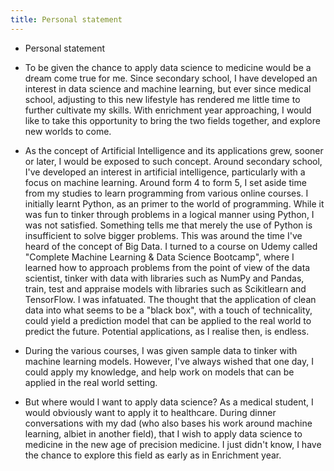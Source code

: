 ```yaml
---
title: Personal statement
---
```


- Personal statement

- To be given the chance to apply data science to medicine would be a dream come true for me. Since secondary school, I have developed an interest in data science and machine learning, but ever since medical school, adjusting to this new lifestyle has rendered me little time to further cultivate my skills. With enrichment year approaching, I would like to take this opportunity to bring the two fields together, and explore new worlds to come.

- As the concept of Artificial Intelligence and its applications grew, sooner or later, I would be exposed to such concept. Around secondary school, I've developed an interest in artificial intelligence, particularly with a focus on machine learning. Around form 4 to form 5, I set aside time from my studies to learn programming from various online courses. I initially learnt Python, as an primer to the world of programming. While it was fun to tinker through problems in a logical manner using Python, I was not satisfied. Something tells me that merely the use of Python is insufficient to solve bigger problems. This was around the time I've heard of the concept of Big Data. I turned to a course on Udemy called "Complete Machine Learning & Data Science Bootcamp", where I learned how to approach problems from the point of view of the data scientist, tinker with data with libraries such as NumPy and Pandas, train, test and appraise models with libraries such as Scikitlearn and TensorFlow. I was infatuated. The thought that the application of clean data into what seems to be a "black box", with a touch of technicality, could yield a prediction model that can be applied to the real world to predict the future. Potential applications, as I realise then, is endless.

- During the various courses, I was given sample data to tinker with machine learning models. However, I've always wished that one day, I could apply my knowledge, and help work on models that can be applied in the real world setting.

- But where would I want to apply data science? As a medical student, I would obviously want to apply it to healthcare. During dinner conversations with my dad (who also bases his work around machine learning, albiet in another field), that I wish to apply data science to medicine in the new age of precision medicine. I just didn't know, I have the chance to explore this field as early as in Enrichment year.
